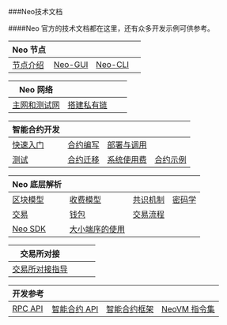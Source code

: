 ###Neo技术文档

####Neo 官方的技术文档都在这里，还有众多开发示例可供参考。

| Neo 节点                         |                                |                              |      |
| -------------------------------- | ------------------------------ | ---------------------------- | ---- |
| [节点介绍](node/introduction.md) | [Neo-GUI](node/gui/install.md) | [Neo-CLI](node/cli/setup.md) |      |

| Neo 网络                           |                                              |      |      |
| ---------------------------------- | -------------------------------------------- | ---- | ---- |
| [主网和测试网](network/testnet.md) | [搭建私有链 ](network/private-chain/solo.md) |      |      |

| 智能合约开发                                  |                                |                                   |                                     |
| --------------------------------------------- | ------------------------------ | --------------------------------- | ----------------------------------- |
| [快速入门](sc/gettingstarted/introduction.md) | [合约编写](sc/write/basics.md) | [部署与调用](sc/deploy/deploy.md) |                                     |
| [测试](sc/test.md)                            | [合约迁移](sc/migrate.md)      | [系统使用费](sc/fees.md)          | [合约示例](sc/sample/HelloWorld.md) |

| Neo 底层解析                                    |                                               |                                                      |                                                            |
| ----------------------------------------------- | --------------------------------------------- | ---------------------------------------------------- | ---------------------------------------------------------- |
| [区块模型](tooldev/concept/blockchain/block.md) | [收费模型](tooldev/concept/charging_model.md) | [共识机制](tooldev/consensus/consensus_algorithm.md) | [密码学](tooldev/concept/cryptography/encode_algorithm.md) |
| [交易](tooldev/transaction/transaction.md)      | [钱包](tooldev/wallets.md)                    | [交易流程](tooldev/transaction/tx_execution.md)      |                                                            |
| [Neo SDK](tooldev/sdk/introduction.md)          | [大小端序的使用](tooldev/concept/endian.md)   |                                                      |                                                            |

| 交易所对接                            |      |      |      |
| ------------------------------------- | ---- | ---- | ---- |
| [交易所对接指导](exchange/general.md) |      |      |      |

| 开发参考                                       |                                        |                                       |                                     |
| ---------------------------------------------- | -------------------------------------- | ------------------------------------- | ----------------------------------- |
| [RPC API](reference/rpc/latest-version/api.md) | [智能合约 API](reference/scapi/api.md) | [智能合约框架](reference/scapi/fw.md) | [NeoVM 指令集](reference/neo_vm.md) |

<link href="index.css" rel="stylesheet" />

